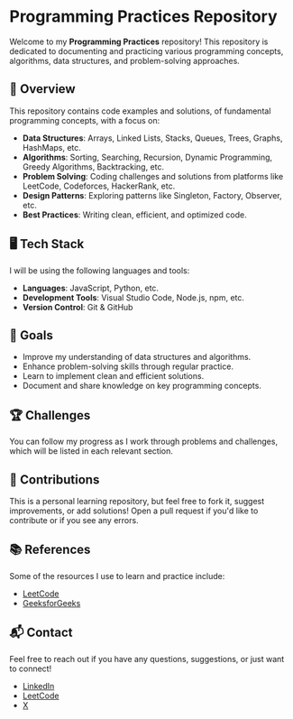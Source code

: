 # Programming Practices Repository

Welcome to my **Programming Practices** repository! This repository is dedicated to documenting and practicing various programming concepts, algorithms, data structures, and problem-solving approaches.

## 📝 Overview

This repository contains code examples and solutions, of fundamental programming concepts, with a focus on:

- **Data Structures**: Arrays, Linked Lists, Stacks, Queues, Trees, Graphs, HashMaps, etc.
- **Algorithms**: Sorting, Searching, Recursion, Dynamic Programming, Greedy Algorithms, Backtracking, etc.
- **Problem Solving**: Coding challenges and solutions from platforms like LeetCode, Codeforces, HackerRank, etc.
- **Design Patterns**: Exploring patterns like Singleton, Factory, Observer, etc.
- **Best Practices**: Writing clean, efficient, and optimized code.
  
## 🖥️ Tech Stack

I will be using the following languages and tools:

- **Languages**: JavaScript, Python, etc.
- **Development Tools**: Visual Studio Code, Node.js, npm, etc.
- **Version Control**: Git & GitHub


## 🚀 Goals

- Improve my understanding of data structures and algorithms.
- Enhance problem-solving skills through regular practice.
- Learn to implement clean and efficient solutions.
- Document and share knowledge on key programming concepts.

## 🏆 Challenges

You can follow my progress as I work through problems and challenges, which will be listed in each relevant section.

## 🤝 Contributions

This is a personal learning repository, but feel free to fork it, suggest improvements, or add solutions! Open a pull request if you'd like to contribute or if you see any errors.

## 📚 References

Some of the resources I use to learn and practice include:

- [LeetCode](https://leetcode.com)
- [GeeksforGeeks](https://www.geeksforgeeks.org)

## 📬 Contact

Feel free to reach out if you have any questions, suggestions, or just want to connect!

-  [LinkedIn](https://www.linkedin.com/in/sunainaanand28)
-  [LeetCode](https://leetcode.com/_GeekyGlam_)
-  [X](https://x.com/_GeekyGlam_)
